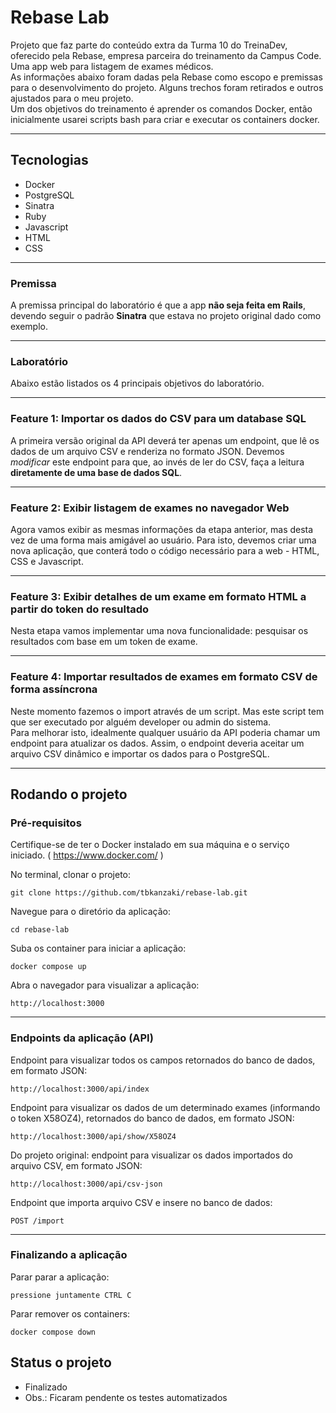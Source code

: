 # Rebase Lab

Projeto que faz parte do conteúdo extra da Turma 10 do TreinaDev, oferecido pela Rebase, empresa parceira do treinamento da Campus Code.
<br />
Uma app web para listagem de exames médicos.
<br />
As informações abaixo foram dadas pela Rebase como escopo e premissas para o desenvolvimento do projeto. Alguns trechos foram retirados e outros ajustados para o meu projeto.
<br />
Um dos objetivos do treinamento é aprender os comandos Docker, então inicialmente usarei scripts bash para criar e executar os containers docker.

---

## Tecnologias

* Docker
* PostgreSQL
* Sinatra
* Ruby
* Javascript
* HTML
* CSS

---

### Premissa

A premissa principal do laboratório é que a app **não seja feita em Rails**, devendo seguir o padrão **Sinatra** que estava no projeto original dado como exemplo.

---

### Laboratório

Abaixo estão listados os 4 principais objetivos do laboratório.

---

### Feature 1: Importar os dados do CSV para um database SQL

A primeira versão original da API deverá ter apenas um endpoint, que lê os dados de um arquivo CSV e renderiza no formato JSON. Devemos _modificar_ este endpoint para que, ao invés de ler do CSV, faça a leitura **diretamente de uma base de dados SQL**.

---

### Feature 2: Exibir listagem de exames no navegador Web
Agora vamos exibir as mesmas informações da etapa anterior, mas desta vez de uma forma mais amigável ao usuário. Para isto, devemos criar uma nova aplicação, que conterá todo o código necessário para a web - HTML, CSS e Javascript.

---

### Feature 3: Exibir detalhes de um exame em formato HTML a partir do token do resultado
Nesta etapa vamos implementar uma nova funcionalidade: pesquisar os resultados com base em um token de exame.

---

### Feature 4: Importar resultados de exames em formato CSV de forma assíncrona
Neste momento fazemos o import através de um script. Mas este script tem que ser executado por alguém developer ou admin do sistema.
<br />
Para melhorar isto, idealmente qualquer usuário da API poderia chamar um endpoint para atualizar os dados. Assim, o endpoint deveria aceitar um arquivo CSV dinâmico e importar os dados para o PostgreSQL.

---

## Rodando o projeto

### Pré-requisitos
Certifique-se de ter o Docker instalado em sua máquina e o serviço iniciado. ( https://www.docker.com/ )
<br />

No terminal, clonar o projeto:
```
git clone https://github.com/tbkanzaki/rebase-lab.git
```

Navegue para o diretório da aplicação:
```
cd rebase-lab
```

Suba os container para iniciar a aplicação:
```
docker compose up
```

Abra o navegador para visualizar a aplicação:
```
http://localhost:3000
```
---
### Endpoints da aplicação (API)

Endpoint para visualizar todos os campos retornados do banco de dados, em formato JSON:
```
http://localhost:3000/api/index
```

Endpoint para visualizar os dados de um determinado exames (informando o token X58OZ4), retornados do banco de dados, em formato JSON:
```
http://localhost:3000/api/show/X58OZ4
```

Do projeto original: endpoint para visualizar os dados importados do arquivo CSV, em formato JSON:
```
http://localhost:3000/api/csv-json
```

Endpoint que importa arquivo CSV e insere no banco de dados:
```
POST /import
```
---
### Finalizando a aplicação
Parar parar a aplicação:
```
pressione juntamente CTRL C
```

Parar remover os containers:
```
docker compose down
```

## Status o projeto
- Finalizado
- Obs.: Ficaram pendente os testes automatizados